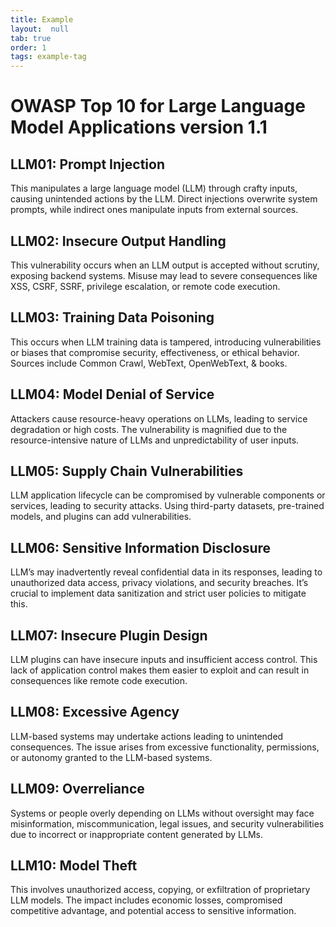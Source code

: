 ```yaml
---
title: Example
layout:  null
tab: true
order: 1
tags: example-tag
---
```


# OWASP Top 10 for Large Language Model Applications version 1.1

## LLM01: Prompt Injection
This manipulates a large language model (LLM) through crafty inputs, causing unintended actions by the LLM. Direct injections overwrite system prompts, while indirect ones manipulate inputs from external sources.

## LLM02: Insecure Output Handling
This vulnerability occurs when an LLM output is accepted without scrutiny, exposing backend systems. Misuse may lead to severe consequences like XSS, CSRF, SSRF, privilege escalation, or remote code execution.

## LLM03: Training Data Poisoning
This occurs when LLM training data is tampered, introducing vulnerabilities or biases that compromise security, effectiveness, or ethical behavior. Sources include Common Crawl, WebText, OpenWebText, & books.

## LLM04: Model Denial of Service
Attackers cause resource-heavy operations on LLMs, leading to service degradation or high costs. The vulnerability is magnified due to the resource-intensive nature of LLMs and unpredictability of user inputs.

## LLM05: Supply Chain Vulnerabilities
LLM application lifecycle can be compromised by vulnerable components or services, leading to security attacks. Using third-party datasets, pre-trained models, and plugins can add vulnerabilities.

## LLM06: Sensitive Information Disclosure
LLM’s may inadvertently reveal confidential data in its responses, leading to unauthorized data access, privacy violations, and security breaches. It’s crucial to implement data sanitization and strict user policies to mitigate this.

## LLM07: Insecure Plugin Design
LLM plugins can have insecure inputs and insufficient access control. This lack of application control makes them easier to exploit and can result in consequences like remote code execution.

## LLM08: Excessive Agency
LLM-based systems may undertake actions leading to unintended consequences. The issue arises from excessive functionality, permissions, or autonomy granted to the LLM-based systems.

## LLM09: Overreliance
Systems or people overly depending on LLMs without oversight may face misinformation, miscommunication, legal issues, and security vulnerabilities due to incorrect or inappropriate content generated by LLMs.

## LLM10: Model Theft
This involves unauthorized access, copying, or exfiltration of proprietary LLM models. The impact includes economic losses, compromised competitive advantage, and potential access to sensitive information.
